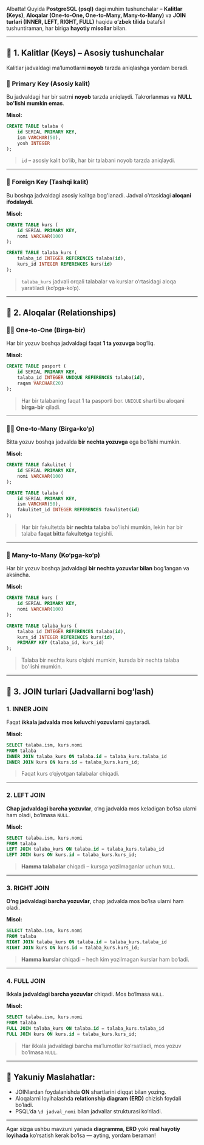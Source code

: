 Albatta! Quyida **PostgreSQL (psql)** dagi muhim tushunchalar – **Kalitlar (Keys)**, **Aloqalar (One-to-One, One-to-Many, Many-to-Many)** va **JOIN turlari (INNER, LEFT, RIGHT, FULL)** haqida **o‘zbek tilida** batafsil tushuntiraman, har biriga **hayotiy misollar** bilan.

---

## 🔑 1. Kalitlar (Keys) – Asosiy tushunchalar

Kalitlar jadvaldagi ma’lumotlarni **noyob** tarzda aniqlashga yordam beradi.

### 📌 Primary Key (Asosiy kalit)

Bu jadvaldagi har bir satrni **noyob** tarzda aniqlaydi. Takrorlanmas va **NULL bo'lishi mumkin emas**.

**Misol:**

```sql
CREATE TABLE talaba (
    id SERIAL PRIMARY KEY,
    ism VARCHAR(50),
    yosh INTEGER
);
```

> `id` – asosiy kalit bo‘lib, har bir talabani noyob tarzda aniqlaydi.

---

### 🔗 Foreign Key (Tashqi kalit)

Bu boshqa jadvaldagi asosiy kalitga bog'lanadi. Jadval o'rtasidagi **aloqani ifodalaydi**.

**Misol:**

```sql
CREATE TABLE kurs (
    id SERIAL PRIMARY KEY,
    nomi VARCHAR(100)
);

CREATE TABLE talaba_kurs (
    talaba_id INTEGER REFERENCES talaba(id),
    kurs_id INTEGER REFERENCES kurs(id)
);
```

> `talaba_kurs` jadvali orqali talabalar va kurslar o‘rtasidagi aloqa yaratiladi (ko‘pga-ko‘p).

---

## 🔁 2. Aloqalar (Relationships)

### 🧍‍♂️ One-to-One (Birga-bir)

Har bir yozuv boshqa jadvaldagi faqat **1 ta yozuvga** bog‘liq.

**Misol:**

```sql
CREATE TABLE pasport (
    id SERIAL PRIMARY KEY,
    talaba_id INTEGER UNIQUE REFERENCES talaba(id),
    raqam VARCHAR(20)
);
```

> Har bir talabaning faqat 1 ta pasporti bor. `UNIQUE` sharti bu aloqani **birga-bir** qiladi.

---

### 👨‍👦 One-to-Many (Birga-ko‘p)

Bitta yozuv boshqa jadvalda **bir nechta yozuvga** ega bo'lishi mumkin.

**Misol:**

```sql
CREATE TABLE fakulitet (
    id SERIAL PRIMARY KEY,
    nomi VARCHAR(100)
);

CREATE TABLE talaba (
    id SERIAL PRIMARY KEY,
    ism VARCHAR(50),
    fakulitet_id INTEGER REFERENCES fakulitet(id)
);
```

> Har bir fakultetda **bir nechta talaba** bo'lishi mumkin, lekin har bir talaba **faqat bitta fakultetga** tegishli.

---

### 🔀 Many-to-Many (Ko‘pga-ko‘p)

Har bir yozuv boshqa jadvaldagi **bir nechta yozuvlar bilan** bog‘langan va aksincha.

**Misol:**

```sql
CREATE TABLE kurs (
    id SERIAL PRIMARY KEY,
    nomi VARCHAR(100)
);

CREATE TABLE talaba_kurs (
    talaba_id INTEGER REFERENCES talaba(id),
    kurs_id INTEGER REFERENCES kurs(id),
    PRIMARY KEY (talaba_id, kurs_id)
);
```

> Talaba bir nechta kurs o‘qishi mumkin, kursda bir nechta talaba bo'lishi mumkin.

---

## 🔗 3. JOIN turlari (Jadvallarni bog‘lash)

### 1. INNER JOIN

Faqat **ikkala jadvalda mos keluvchi yozuvlar**ni qaytaradi.

**Misol:**

```sql
SELECT talaba.ism, kurs.nomi
FROM talaba
INNER JOIN talaba_kurs ON talaba.id = talaba_kurs.talaba_id
INNER JOIN kurs ON kurs.id = talaba_kurs.kurs_id;
```

> Faqat kurs o‘qiyotgan talabalar chiqadi.

---

### 2. LEFT JOIN

**Chap jadvaldagi barcha yozuvlar**, o‘ng jadvalda mos keladigan bo‘lsa ularni ham oladi, bo‘lmasa `NULL`.

**Misol:**

```sql
SELECT talaba.ism, kurs.nomi
FROM talaba
LEFT JOIN talaba_kurs ON talaba.id = talaba_kurs.talaba_id
LEFT JOIN kurs ON kurs.id = talaba_kurs.kurs_id;
```

> **Hamma talabalar** chiqadi – kursga yozilmaganlar uchun `NULL`.

---

### 3. RIGHT JOIN

**O‘ng jadvaldagi barcha yozuvlar**, chap jadvalda mos bo‘lsa ularni ham oladi.

**Misol:**

```sql
SELECT talaba.ism, kurs.nomi
FROM talaba
RIGHT JOIN talaba_kurs ON talaba.id = talaba_kurs.talaba_id
RIGHT JOIN kurs ON kurs.id = talaba_kurs.kurs_id;
```

> **Hamma kurslar** chiqadi – hech kim yozilmagan kurslar ham bo‘ladi.

---

### 4. FULL JOIN

**Ikkala jadvaldagi barcha yozuvlar** chiqadi. Mos bo‘lmasa `NULL`.

**Misol:**

```sql
SELECT talaba.ism, kurs.nomi
FROM talaba
FULL JOIN talaba_kurs ON talaba.id = talaba_kurs.talaba_id
FULL JOIN kurs ON kurs.id = talaba_kurs.kurs_id;
```

> Har ikkala jadvaldagi barcha ma’lumotlar ko‘rsatiladi, mos yozuv bo‘lmasa `NULL`.

---

## 🧠 Yakuniy Maslahatlar:

* JOINlardan foydalanishda **ON** shartlarini diqqat bilan yozing.
* Aloqalarni loyihalashda **relationship diagram (ERD)** chizish foydali bo‘ladi.
* PSQL’da `\d jadval_nomi` bilan jadvallar strukturasi ko‘riladi.

---

Agar sizga ushbu mavzuni yanada **diagramma**, **ERD** yoki **real hayotiy loyihada** ko‘rsatish kerak bo‘lsa — ayting, yordam beraman!
